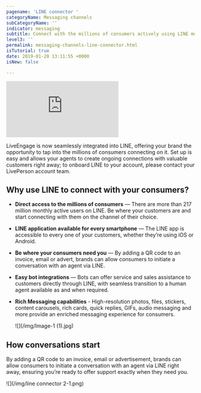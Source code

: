 ```yaml
---
pagename: 'LINE connector '
categoryName: Messaging channels
subCategoryName: ''
indicator: messaging
subtitle: Connect with the millions of consumers actively using LINE monthly
level3: ''
permalink: messaging-channels-line-connector.html
isTutorial: true
date: 2019-01-20 13:11:55 +0000
isNew: false

---
```

<iframe style="max-width: 750px;" src="https://player.vimeo.com/video/251149506" frameborder="0" webkitallowfullscreen mozallowfullscreen allowfullscreen></iframe>

LiveEngage is now seamlessly integrated into LINE, offering your brand the opportunity to tap into the millions of consumers connecting on it. Set up is easy and allows your agents to create ongoing connections with valuable customers right away; to onboard LINE to your account, please contact your LivePerson account team.

## Why use LINE to connect with your consumers?

* **Direct access to the millions of consumers** — There are more than 217 million monthly active users on LINE. Be where your customers are and start connecting with them on the channel of their choice.
* **LINE application available for every smartphone** — The LINE app is accessible to every one of your customers, whether they’re using iOS or Android.
* **Be where your consumers need you** — By adding a QR code to an invoice, email or advert, brands can allow consumers to initiate a conversation with an agent via LINE.
* **Easy bot integrations** — Bots can offer service and sales assistance to customers directly through LINE, with seamless transition to a human agent available as and when required.
* **Rich Messaging capabilities** - High-resolution photos, files, stickers, content carousels, rich cards, quick replies, GIFs, audio messaging and more provide an enriched messaging experience for consumers.

  ![](/img/Image-1 (1).jpg)

## How conversations start

By adding a QR code to an invoice, email or advertisement, brands can allow consumers to initiate a conversation with an agent via LINE right away, ensuring you’re ready to offer support exactly when they need you.

![](/img/line connector 2-1.png)

